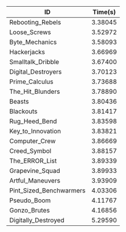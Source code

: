 |ID|Time(s)|
|-|-|
|Rebooting_Rebels|3.38045|
|Loose_Screws|3.52972|
|Byte_Mechanics|3.58093|
|Hackerjacks|3.66969|
|Smalltalk_Dribble|3.67400|
|Digital_Destroyers|3.70123|
|Prime_Calculus|3.73688|
|The_Hit_Blunders|3.78890|
|Beasts|3.80436|
|Blackouts|3.81417|
|Rug_Heed_Bend|3.83598|
|Key_to_Innovation|3.83821|
|Computer_Crew|3.86669|
|Creed_Symbol|3.88157|
|The_ERROR_List|3.89339|
|Grapevine_Squad|3.89933|
|Artful_Maneuvers|3.93909|
|Pint_Sized_Benchwarmers|4.03306|
|Pseudo_Boom|4.11767|
|Gonzo_Brutes|4.16856|
|Digitally_Destroyed|5.29590|
